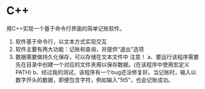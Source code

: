 # C++
用C++实现一个基于命令行界面的简单记账软件。

1)	软件基于命令行，以文本方式实现交互
2)	软件主要有两大功能：记账和查询，并提供“退出”选项
3)	数据需要做持久化保存，可以存储在文本文件中
注意！
a、要运行该程序需要先在目录中创建一个对应的文件夹用以保存数据。(在该程序中使用宏定义PATH)
b、经过我的测试，该程序有一个bug还没修复好。当记账时，输入以数字开头的数据，即便包含字符，例如输入“5t5”，也会记账成功。
